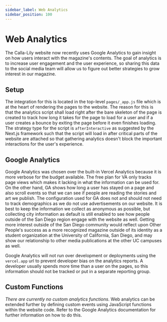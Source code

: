 ```yaml
---
sidebar_label: Web Analytics
sidebar_position: 100
---
```

# Web Analytics

The Calla-Lily website now recently uses Google Analytics to gain insight on how users interact with the magazine's contents. The goal of analytics is to increase user engagement and the user experience, so sharing this data to the social media team will allow us to figure out better strategies to grow interest in our magazine.

## Setup

The integration for this is located in the top-level `pages/_app.js` file which is at the heart of rendering the pages to the website. The reason for this is that the analytics script shall load right after the bare skeleton of the page is created to track how long it takes for the page to load for a user and if a user creates a bounce by exiting the page before it even finishes loading. The strategy type for the script is `afterInteractive` as suggested by the Next.js framework such that the script will load in after critical parts of the website are attached so that gathering analytics doesn't block the important interactions for the user's experience. 

## Google Analytics

Google Analytics was chosen over the built-in Vercel Analytics because it is more verbose for the budget available. The free plan for VA only tracks page views which makes it lacking in what the information can be used for. On the other hand, GA shows how long a user has stayed on a page and also scroll events so that we can see if people are reading the stories and art we publish. The configuration used for GA does not and should not need to track demographics as we do not use advertisements on our website. It is best to keep the information we collect as anonymous as possible, but collecting city information as default is still enabled to see how people outside of the San Diego region engage with the website as well. Getting more interest outside of the San Diego community would reflect upon Other People's success as a more recognized magazine outside of its identity as a student organization at the University of California, San Diego, and may show our relationship to other media publications at the other UC campuses as well.

Google Analytics will not run over development or deployments using the `vercel.app` url to prevent developer bias on the analytics reports. A developer usually spends more time than a user on the pages, so this information should not be tracked or put in a separate reporting group.

## Custom Functions

*There are currently no custom analytics functions*. Web analytics can be extended further by defining custom events using JavaScript functions within the website code. Refer to the Google Analytics documentation for further information on how to do this.